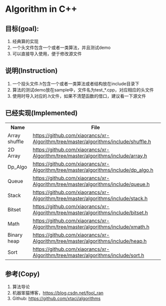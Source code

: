 # Algorithm in C++

## 目标(goal):
1. 经典算的实现
2. 一个头文件包含一个或者一类算法，并且测试demo
3. 可以直接导入使用，便于修改源文件

## 说明(Instruction)
1. 一个投头文件.h包含一个或者一类算法或者结构放在include目录下
2. 算法的测试demo放在sample中，文件名为test_*.cpp，对应相应的头文件
3. 使用时导入对应的.h文件，如果不清楚函数的借口，建议看一下源文件

## 已经实现(Implemented)
<table>
<tr>
    <th>Name</th>
    <th>File</th>
</tr>
<tr>
    <td>Array shuffle</td>
    <td>
    <a href="https://github.com/xiaorancs/xr-Algorithm/tree/master/algorithms/include/shuffle.h">
    https://github.com/xiaorancs/xr-Algorithm/tree/master/algorithms/include/shuffle.h</a></td>
</tr>
<tr>
    <td>2D Array</td>
    <td> 
    <a href="https://github.com/xiaorancs/xr-Algorithm/tree/master/algorithms/include/array.h">
    https://github.com/xiaorancs/xr-Algorithm/tree/master/algorithms/include/array.h</a>
    </td>
</tr>
<tr>
    <td>Dp_Algo</td>
    <td> 
    <a href="https://github.com/xiaorancs/xr-Algorithm/tree/master/algorithms/include/dp_algo.h">
    https://github.com/xiaorancs/xr-Algorithm/tree/master/algorithms/include/dp_algo.h</a>
    </td>
</tr>

<tr>
    <td>Queue</td>
    <td> 
    <a href="https://github.com/xiaorancs/xr-Algorithm/tree/master/algorithms/include/queue.h">
    https://github.com/xiaorancs/xr-Algorithm/tree/master/algorithms/include/queue.h</a>
    </td>
</tr>
<tr>
    <td>Stack</td>
    <td> 
    <a href="https://github.com/xiaorancs/xr-Algorithm/tree/master/algorithms/include/stack.h">
    https://github.com/xiaorancs/xr-Algorithm/tree/master/algorithms/include/stack.h</a>
    </td>
</tr>
<tr>
    <td>Bitset</td>
    <td> 
    <a href="https://github.com/xiaorancs/xr-Algorithm/tree/master/algorithms/include/bitset.h">
    https://github.com/xiaorancs/xr-Algorithm/tree/master/algorithms/include/bitset.h</a>
    </td>
</tr>

<tr>
    <td>Math</td>
    <td> 
    <a href="https://github.com/xiaorancs/xr-Algorithm/tree/master/algorithms/include/xmath.h">
    https://github.com/xiaorancs/xr-Algorithm/tree/master/algorithms/include/xmath.h</a>
    </td>
</tr>
<tr>
    <td>Binary heap</td>
    <td> 
    <a href="https://github.com/xiaorancs/xr-Algorithm/tree/master/algorithms/include/heap.h">
    https://github.com/xiaorancs/xr-Algorithm/tree/master/algorithms/include/heap.h</a>
    </td>
</tr>
<tr>
    <td>Sort</td>
    <td> 
    <a href="https://github.com/xiaorancs/xr-Algorithm/tree/master/algorithms/include/sort.h">
    https://github.com/xiaorancs/xr-Algorithm/tree/master/algorithms/include/sort.h</a>
    </td>
</tr>
</table>


## 参考(Copy)
1. 算法导论
2. 机器笨猫博客，https://blog.csdn.net/fool_ran
3. Github: https://github.com/xtaci/algorithms
